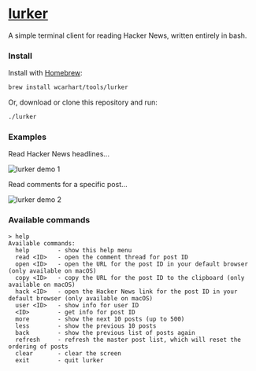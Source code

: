 # [lurker](https://www.techopedia.com/definition/8155/lurker)
A simple terminal client for reading Hacker News, written entirely in bash.

### Install
Install with [Homebrew](https://brew.sh):
```bash
brew install wcarhart/tools/lurker
```

Or, download or clone this repository and run:
```bash
./lurker
```

### Examples
Read Hacker News headlines...

![lurker demo 1](https://i.imgur.com/v6kNmTb.png)

Read comments for a specific post...

![lurker demo 2](https://i.imgur.com/n68f059.png)

### Available commands
```
> help
Available commands:
  help        - show this help menu
  read <ID>   - open the comment thread for post ID
  open <ID>   - open the URL for the post ID in your default browser (only available on macOS)
  copy <ID>   - copy the URL for the post ID to the clipboard (only available on macOS)
  hack <ID>   - open the Hacker News link for the post ID in your default browser (only available on macOS)
  user <ID>   - show info for user ID
  <ID>        - get info for post ID
  more        - show the next 10 posts (up to 500)
  less        - show the previous 10 posts
  back        - show the previous list of posts again
  refresh     - refresh the master post list, which will reset the ordering of posts
  clear       - clear the screen
  exit        - quit lurker
```
